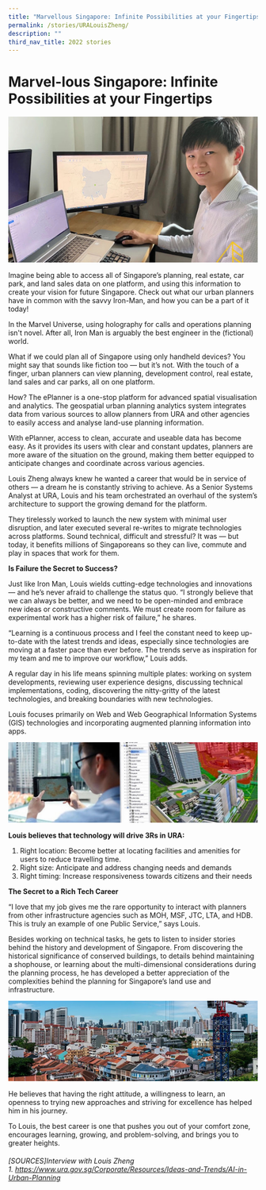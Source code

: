 ```yaml
---
title: "Marvellous Singapore: Infinite Possibilities at your Fingertips"
permalink: /stories/URALouisZheng/
description: ""
third_nav_title: 2022 stories
---
```

# Marvel-lous Singapore: Infinite Possibilities at your Fingertips      
![](/images/Stories/2022%20stories/Marvellous/marvellous%201.jpg)

Imagine being able to access all of Singapore’s planning, real estate, car park, and land sales data on one platform, and using this information to create your vision for future Singapore. Check out what our urban planners have in common with the savvy Iron-Man, and how you can be a part of it today!           

In the Marvel Universe, using holography for calls and operations planning isn't novel. After all, Iron Man is arguably the best engineer in the (fictional) world.  

What if we could plan all of Singapore using only handheld devices? You might say that sounds like fiction too — but it’s not. With the touch of  a finger, urban planners can view planning, development control, real estate, land sales and car parks, all on one platform. 

How? The ePlanner is a one-stop platform for advanced spatial visualisation and analytics. The geospatial urban planning analytics system integrates data from various sources to allow planners from URA and other agencies to easily access and analyse land-use planning information. 
     
With ePlanner, access to clean, accurate and useable data has become easy. As it provides its users with clear and constant updates, planners are more aware of the situation on the ground, making them better equipped to anticipate changes and coordinate across various agencies.
     
Louis Zheng always knew he wanted a career that would be in service of others — a dream he is constantly striving to achieve. As a Senior Systems Analyst at URA, Louis and his team orchestrated an overhaul of the system’s architecture to support the growing demand for the platform. 

They tirelessly worked to launch the new system with minimal user disruption, and later executed several re-writes to migrate technologies across platforms. Sound technical, difficult and stressful? It was — but today, it benefits millions of Singaporeans so they can live, commute and play in spaces that work for them.
 
**Is Failure the Secret to Success?**
     
Just like  Iron Man, Louis wields cutting-edge technologies and innovations — and he’s never afraid to challenge the status quo. “I strongly believe that we can always be better, and we need to be open-minded and embrace new ideas or constructive comments. We must create room for failure as experimental work has a higher risk of failure,” he shares.

“Learning is a continuous process and I feel the constant need to keep up-to-date with the latest trends and ideas, especially since technologies are moving at a faster pace than ever before. The trends serve as inspiration for my team and me to improve our workflow,” Louis adds.

A regular day in his life means spinning multiple plates: working on system developments, reviewing user experience designs, discussing technical implementations, coding, discovering the nitty-gritty of the latest technologies, and breaking boundaries with new technologies.                
     
Louis focuses primarily on Web and Web Geographical Information Systems (GIS) technologies and incorporating augmented planning information into apps.

![](/images/Stories/2022%20stories/Marvellous/marvellous%202.jpg)
     
		 
 **Louis believes that technology will drive 3Rs in URA:**
1.	Right location: Become better at locating facilities and amenities for users to reduce travelling time.
2.	Right size: Anticipate and address changing needs and demands
3.	Right timing: Increase responsiveness towards citizens and their needs     
     
**The Secret to a Rich Tech Career**

“I love that my job gives me the rare opportunity to interact with planners from other infrastructure agencies such as MOH, MSF, JTC, LTA, and HDB. This is truly an example of one Public      Service,” says Louis.

Besides working on technical tasks, he gets to listen to insider stories behind the history and development of Singapore. From discovering the historical significance of conserved buildings, to details behind maintaining a shophouse, or learning about the multi-dimensional considerations during the planning process, he has developed a better appreciation of the complexities behind the planning for Singapore’s land use and infrastructure. 

![](/images/Stories/2022%20stories/Marvellous/marvellous%203.jpg)

He believes that having the right attitude, a willingness to learn, an openness to trying new approaches and striving for excellence has helped him in his journey.

To Louis, the best career is one that pushes you out of your comfort zone, encourages learning, growing, and problem-solving, and brings you to greater heights.

###### [SOURCES]Interview with Louis Zheng <br> 1. https://www.ura.gov.sg/Corporate/Resources/Ideas-and-Trends/AI-in-Urban-Planning